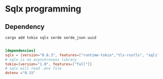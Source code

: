 # Sqlx programming

## Dependency

```sh
cargo add tokio sqlx serde serde_json uuid
```

```toml

[dependencies]
sqlx = {version="0.8.3", features=["runtime-tokio","tls-rustls", "sqlite","time"]}
# sqlx is an asynchronous library
tokio={version="1.0", features=["full"]}
# sqlx will read .env file
dotenv ="0.15"

```
